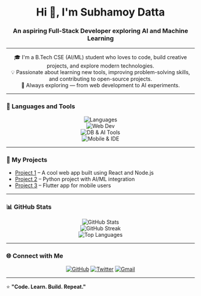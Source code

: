 <h1 align="center">Hi 👋, I'm Subhamoy Datta</h1>
<h3 align="center">An aspiring Full-Stack Developer exploring AI and Machine Learning</h3>

---

<p align="center">
🎓 I'm a B.Tech CSE (AI/ML) student who loves to code, build creative projects, and explore modern technologies.<br>
💡 Passionate about learning new tools, improving problem-solving skills, and contributing to open-source projects.<br>
🚀 Always exploring — from web development to AI experiments.
</p>

---

### 🧠 Languages and Tools

<p align="center">
  <!-- Programming Languages -->
  <img src="https://skillicons.dev/icons?i=python,java,c,cpp,javascript,typescript" alt="Languages" />
  <br/>
  <!-- Web & Frameworks -->
  <img src="https://skillicons.dev/icons?i=html,css,react,nextjs,nodejs,express" alt="Web Dev" />
  <br/>
  <!-- Database & AI/ML -->
  <img src="https://skillicons.dev/icons?i=mysql,mongodb,sqlite,git,numpy" alt="DB & AI Tools" />
  <br/>
  <!-- Mobile & IDEs -->
  <img src="https://skillicons.dev/icons?i=flutter,dart,androidstudio,vscode,figma" alt="Mobile & IDE" />
</p>

---

### 💼 My Projects
<ul>
  <li><a href="https://github.com/subhamoydatta703/project1">Project 1</a> – A cool web app built using React and Node.js</li>
  <li><a href="https://github.com/subhamoydatta703/project2">Project 2</a> – Python project with AI/ML integration</li>
  <li><a href="https://github.com/subhamoydatta703/project3">Project 3</a> – Flutter app for mobile users</li>
</ul>

---

### 📊 GitHub Stats
<p align="center">
  <img src="https://github-readme-stats.vercel.app/api?username=subhamoydatta703&show_icons=true&theme=tokyonight" alt="GitHub Stats" />
  <br/>
  <img src="https://github-readme-streak-stats-salesp07.vercel.app?user=subhamoydatta703&theme=tokyonight" alt="GitHub Streak" />
  <br/>
  <img src="https://github-readme-stats.vercel.app/api/top-langs/?username=subhamoydatta703&layout=compact&theme=tokyonight" alt="Top Languages" />
</p>

---

### 🌐 Connect with Me
<p align="center">
  <a href="https://github.com/subhamoydatta703" target="_blank"><img src="https://skillicons.dev/icons?i=github" alt="GitHub" /></a>
  <a href="https://x.com/codebysubhamoy" target="_blank"><img src="https://skillicons.dev/icons?i=twitter" alt="Twitter" /></a>
  <a href="mailto:subhamoydatta703@gmail.com"><img src="https://skillicons.dev/icons?i=gmail" alt="Gmail" /></a>
</p>

---

⭐ **"Code. Learn. Build. Repeat."**
